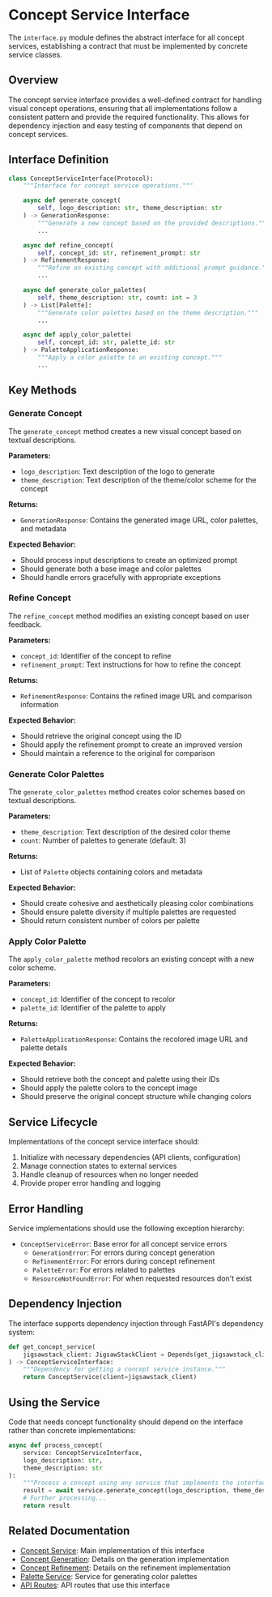 # Concept Service Interface

The `interface.py` module defines the abstract interface for all concept services, establishing a contract that must be implemented by concrete service classes.

## Overview

The concept service interface provides a well-defined contract for handling visual concept operations, ensuring that all implementations follow a consistent pattern and provide the required functionality. This allows for dependency injection and easy testing of components that depend on concept services.

## Interface Definition

```python
class ConceptServiceInterface(Protocol):
    """Interface for concept service operations."""

    async def generate_concept(
        self, logo_description: str, theme_description: str
    ) -> GenerationResponse:
        """Generate a new concept based on the provided descriptions."""
        ...

    async def refine_concept(
        self, concept_id: str, refinement_prompt: str
    ) -> RefinementResponse:
        """Refine an existing concept with additional prompt guidance."""
        ...

    async def generate_color_palettes(
        self, theme_description: str, count: int = 3
    ) -> List[Palette]:
        """Generate color palettes based on the theme description."""
        ...

    async def apply_color_palette(
        self, concept_id: str, palette_id: str
    ) -> PaletteApplicationResponse:
        """Apply a color palette to an existing concept."""
        ...
```

## Key Methods

### Generate Concept

The `generate_concept` method creates a new visual concept based on textual descriptions.

**Parameters:**

- `logo_description`: Text description of the logo to generate
- `theme_description`: Text description of the theme/color scheme for the concept

**Returns:**

- `GenerationResponse`: Contains the generated image URL, color palettes, and metadata

**Expected Behavior:**

- Should process input descriptions to create an optimized prompt
- Should generate both a base image and color palettes
- Should handle errors gracefully with appropriate exceptions

### Refine Concept

The `refine_concept` method modifies an existing concept based on user feedback.

**Parameters:**

- `concept_id`: Identifier of the concept to refine
- `refinement_prompt`: Text instructions for how to refine the concept

**Returns:**

- `RefinementResponse`: Contains the refined image URL and comparison information

**Expected Behavior:**

- Should retrieve the original concept using the ID
- Should apply the refinement prompt to create an improved version
- Should maintain a reference to the original for comparison

### Generate Color Palettes

The `generate_color_palettes` method creates color schemes based on textual descriptions.

**Parameters:**

- `theme_description`: Text description of the desired color theme
- `count`: Number of palettes to generate (default: 3)

**Returns:**

- List of `Palette` objects containing colors and metadata

**Expected Behavior:**

- Should create cohesive and aesthetically pleasing color combinations
- Should ensure palette diversity if multiple palettes are requested
- Should return consistent number of colors per palette

### Apply Color Palette

The `apply_color_palette` method recolors an existing concept with a new color scheme.

**Parameters:**

- `concept_id`: Identifier of the concept to recolor
- `palette_id`: Identifier of the palette to apply

**Returns:**

- `PaletteApplicationResponse`: Contains the recolored image URL and palette details

**Expected Behavior:**

- Should retrieve both the concept and palette using their IDs
- Should apply the palette colors to the concept image
- Should preserve the original concept structure while changing colors

## Service Lifecycle

Implementations of the concept service interface should:

1. Initialize with necessary dependencies (API clients, configuration)
2. Manage connection states to external services
3. Handle cleanup of resources when no longer needed
4. Provide proper error handling and logging

## Error Handling

Service implementations should use the following exception hierarchy:

- `ConceptServiceError`: Base error for all concept service errors
  - `GenerationError`: For errors during concept generation
  - `RefinementError`: For errors during concept refinement
  - `PaletteError`: For errors related to palettes
  - `ResourceNotFoundError`: For when requested resources don't exist

## Dependency Injection

The interface supports dependency injection through FastAPI's dependency system:

```python
def get_concept_service(
    jigsawstack_client: JigsawStackClient = Depends(get_jigsawstack_client),
) -> ConceptServiceInterface:
    """Dependency for getting a concept service instance."""
    return ConceptService(client=jigsawstack_client)
```

## Using the Service

Code that needs concept functionality should depend on the interface rather than concrete implementations:

```python
async def process_concept(
    service: ConceptServiceInterface,
    logo_description: str,
    theme_description: str
):
    """Process a concept using any service that implements the interface."""
    result = await service.generate_concept(logo_description, theme_description)
    # Further processing...
    return result
```

## Related Documentation

- [Concept Service](service.md): Main implementation of this interface
- [Concept Generation](generation.md): Details on the generation implementation
- [Concept Refinement](refinement.md): Details on the refinement implementation
- [Palette Service](palette.md): Service for generating color palettes
- [API Routes](../../api/routes/concept/generation.md): API routes that use this interface
